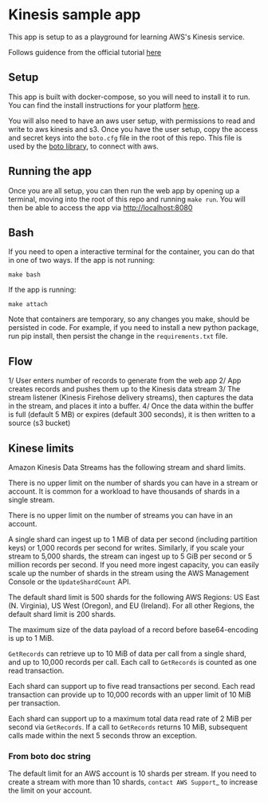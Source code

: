 # Kinesis sample app

This app is setup to as a playground for learning AWS's Kinesis service.

Follows guidence from the official tutorial [here](https://aws.amazon.com/blogs/big-data/snakes-in-the-stream-feeding-and-eating-amazon-kinesis-streams-with-python/)

## Setup

This app is built with docker-compose, so you will need to install it to run. You can find the install instructions for your platform [here](https://docs.docker.com/compose/install/).

You will also need to have an aws user setup, with permissions to read and write to aws kinesis and s3.
Once you have the user setup, copy the access and secret keys into the `boto.cfg` file in the root of this repo.
This file is used by the [boto library](http://docs.pythonboto.org/en/latest/), to connect with aws.

## Running the app

Once you are all setup, you can then run the web app by opening up a terminal, moving into the root of this repo and running `make run`.
You will then be able to access the app via [http://localhost:8080](http://localhost:8080)

## Bash

If you need to open a interactive terminal for the container, you can do that in one of two ways.
If the app is not running:

    make bash

If the app is running:

    make attach

Note that containers are temporary, so any changes you make, should be persisted in code.
For example, if you need to install a new python package, run pip install, then persist the change in the `requirements.txt` file.

## Flow

1/ User enters number of records to generate from the web app
2/ App creates records and pushes them up to the Kinesis data stream
3/ The stream listener (Kinesis Firehose delivery streams), then captures the data in the stream, and places it into a buffer.
4/ Once the data within the buffer is full (default 5 MB) or expires (default 300 seconds), it is then written to a source (s3 bucket)

## Kinese limits

Amazon Kinesis Data Streams has the following stream and shard limits.

There is no upper limit on the number of shards you can have in a stream or account. It is common for a workload to have thousands of shards in a single stream.

There is no upper limit on the number of streams you can have in an account.

A single shard can ingest up to 1 MiB of data per second (including partition keys) or 1,000 records per second for writes. Similarly, if you scale your stream to 5,000 shards, the stream can ingest up to 5 GiB per second or 5 million records per second. If you need more ingest capacity, you can easily scale up the number of shards in the stream using the AWS Management Console or the `UpdateShardCount` API.

The default shard limit is 500 shards for the following AWS Regions: US East (N. Virginia), US West (Oregon), and EU (Ireland). For all other Regions, the default shard limit is 200 shards.

The maximum size of the data payload of a record before base64-encoding is up to 1 MiB.

`GetRecords` can retrieve up to 10 MiB of data per call from a single shard, and up to 10,000 records per call. Each call to `GetRecords` is counted as one read transaction.

Each shard can support up to five read transactions per second. Each read transaction can provide up to 10,000 records with an upper limit of 10 MiB per transaction.

Each shard can support up to a maximum total data read rate of 2 MiB per second via `GetRecords`. If a call to `GetRecords` returns 10 MiB, subsequent calls made within the next 5 seconds throw an exception.

### From boto doc string
The default limit for an AWS account is 10 shards per stream.
If you need to create a stream with more than 10 shards, `contact AWS Support`_ to increase the limit on your account.
